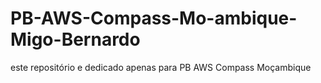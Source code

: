 # PB-AWS-Compass-Mo-ambique-Migo-Bernardo
este repositório e dedicado apenas para PB AWS Compass Moçambique 
